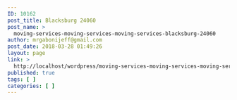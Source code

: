 ```yaml
---
ID: 10162
post_title: Blacksburg 24060
post_name: >
  moving-services-moving-services-moving-services-blacksburg-24060
author: mrgabonijeff@gmail.com
post_date: 2018-03-28 01:49:26
layout: page
link: >
  http://localhost/wordpress/moving-services-moving-services-moving-services-blacksburg-24060/
published: true
tags: [ ]
categories: [ ]
---
```

